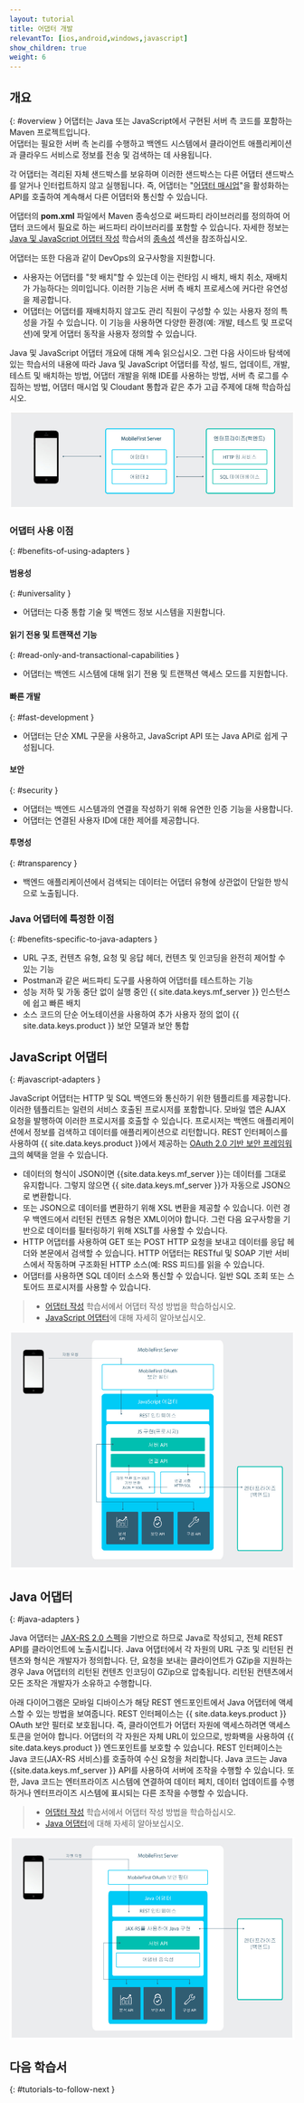 ```yaml
---
layout: tutorial
title: 어댑터 개발
relevantTo: [ios,android,windows,javascript]
show_children: true
weight: 6
---
```

<!-- NLS_CHARSET=UTF-8 -->
## 개요
{: #overview }
어댑터는 Java 또는 JavaScript에서 구현된 서버 측 코드를 포함하는 Maven 프로젝트입니다.   
어댑터는 필요한 서버 측 논리를 수행하고 백엔드 시스템에서 클라이언트 애플리케이션과 클라우드 서비스로 정보를 전송 및 검색하는 데 사용됩니다. 

각 어댑터는 격리된 자체 샌드박스를 보유하며 이러한 샌드박스는 다른 어댑터 샌드박스를 알거나 인터럽트하지 않고 실행됩니다. 즉, 어댑터는 "[어댑터 매시업](advanced-adapter-usage-mashup)"을 활성화하는 API를 호출하여 계속해서 다른 어댑터와 통신할 수 있습니다.  

어댑터의 **pom.xml** 파일에서 Maven 종속성으로 써드파티 라이브러리를 정의하여 어댑터 코드에서 필요로 하는 써드파티 라이브러리를 포함할 수 있습니다. 자세한 정보는 [Java 및 JavaScript 어댑터 작성](creating-adapters) 학습서의 [종속성](creating-adapters/#dependencies) 섹션을 참조하십시오. 

어댑터는 또한 다음과 같이 DevOps의 요구사항을 지원합니다. 

* 사용자는 어댑터를 "핫 배치"할 수 있는데 이는 런타임 시 배치, 배치 취소, 재배치가 가능하다는 의미입니다. 이러한 기능은 서버 측 배치 프로세스에 커다란 유연성을 제공합니다. 
* 어댑터는 어댑터를 재배치하지 않고도 관리 직원이 구성할 수 있는 사용자 정의 특성을 가질 수 있습니다.
이 기능을 사용하면 다양한 환경(예: 개발, 테스트 및 프로덕션)에 맞게 어댑터 동작을 사용자 정의할 수 있습니다. 

Java 및 JavaScript 어댑터 개요에 대해 계속 읽으십시오. 그런 다음 사이드바 탐색에 있는 학습서의 내용에 따라 Java 및 JavaScript 어댑터를 작성, 빌드, 업데이트, 개발, 테스트 및 배치하는 방법, 어댑터 개발을 위해 IDE를 사용하는 방법, 서버 측 로그를 수집하는 방법, 어댑터 매시업 및 Cloudant 통합과 같은 추가 고급 주제에 대해 학습하십시오. 

![어댑터 개요](adapter_overview_top.jpg)

### 어댑터 사용 이점
{: #benefits-of-using-adapters }

#### 범용성
{: #universality }

* 어댑터는 다중 통합 기술 및 백엔드 정보 시스템을 지원합니다. 

#### 읽기 전용 및 트랜잭션 기능
{: #read-only-and-transactional-capabilities }

* 어댑터는 백엔드 시스템에 대해 읽기 전용 및 트랜잭션 액세스 모드를 지원합니다. 

#### 빠른 개발
{: #fast-development }

* 어댑터는 단순 XML 구문을 사용하고, JavaScript API 또는 Java API로 쉽게 구성됩니다. 

#### 보안
{: #security }

* 어댑터는 백엔드 시스템과의 연결을 작성하기 위해 유연한 인증 기능을 사용합니다. 
* 어댑터는 연결된 사용자 ID에 대한 제어를 제공합니다. 

#### 투명성
{: #transparency }

* 백엔드 애플리케이션에서 검색되는 데이터는 어댑터 유형에 상관없이 단일한 방식으로 노출됩니다.   

### Java 어댑터에 특정한 이점
{: #benefits-specific-to-java-adapters }

* URL 구조, 컨텐츠 유형, 요청 및 응답 헤더, 컨텐츠 및 인코딩을 완전히 제어할 수 있는 기능
* Postman과 같은 써드파티 도구를 사용하여 어댑터를 테스트하는 기능
* 성능 저하 및 가동 중단 없이 실행 중인 {{ site.data.keys.mf_server }} 인스턴스에 쉽고 빠른 배치
* 소스 코드의 단순 어노테이션을 사용하여 추가 사용자 정의 없이 {{ site.data.keys.product }} 보안 모델과 보안 통합

## JavaScript 어댑터
{: #javascript-adapters }

JavaScript 어댑터는 HTTP 및 SQL 백엔드와 통신하기 위한 템플리트를 제공합니다. 이러한 템플리트는 일련의 서비스 호출된 프로시저를 포함합니다. 모바일 앱은 AJAX 요청을 발행하여 이러한 프로시저를 호출할 수 있습니다. 프로시저는 백엔드 애플리케이션에서 정보를 검색하고 데이터를 애플리케이션으로 리턴합니다. REST 인터페이스를 사용하여 {{ site.data.keys.product }}에서 제공하는 [OAuth 2.0 기반 보안 프레임워크](../authentication-and-security)의 혜택을 얻을 수 있습니다. 

* 데이터의 형식이 JSON이면 {{site.data.keys.mf_server }}는 데이터를 그대로 유지합니다. 그렇지 않으면 {{ site.data.keys.mf_server }}가 자동으로 JSON으로 변환합니다.   
* 또는 JSON으로 데이터를 변환하기 위해 XSL 변환을 제공할 수 있습니다. 이런 경우 백엔드에서 리턴된 컨텐츠 유형은 XML이어야 합니다. 그런 다음 요구사항을 기반으로 데이터를 필터링하기 위해 XSLT를 사용할 수 있습니다. 
* HTTP 어댑터를 사용하여 GET 또는 POST HTTP 요청을 보내고 데이터를 응답 헤더와 본문에서 검색할 수 있습니다. HTTP 어댑터는 RESTful 및 SOAP 기반 서비스에서 작동하며 구조화된 HTTP 소스(예: RSS 피드)를 읽을 수 있습니다. 
* 어댑터를 사용하면 SQL 데이터 소스와 통신할 수 있습니다.
일반 SQL 조회 또는 스토어드 프로시저를 사용할 수 있습니다. 

> * [어댑터 작성](creating-adapters) 학습서에서 어댑터 작성 방법을 학습하십시오. 
> * [JavaScript 어댑터](javascript-adapters)에 대해 자세히 알아보십시오. 

![javascript 어댑터](javascript_adapters.png)

## Java 어댑터
{: #java-adapters }

Java 어댑터는 [JAX-RS 2.0 스펙](https://jax-rs-spec.java.net/nonav/2.0-rev-a/apidocs/index.html)을 기반으로 하므로 Java로 작성되고, 전체 REST API를 클라이언트에 노출시킵니다. Java 어댑터에서 각 자원의 URL 구조 및 리턴된 컨텐츠와 형식은 개발자가 정의합니다. 단, 요청을 보내는 클라이언트가 GZip을 지원하는 경우 Java 어댑터의 리턴된 컨텐츠 인코딩이 GZip으로 압축됩니다. 리턴된 컨텐츠에서 모든 조작은 개발자가 소유하고 수행합니다.

아래 다이어그램은 모바일 디바이스가 해당 REST 엔드포인트에서 Java 어댑터에 액세스할 수 있는 방법을 보여줍니다. REST 인터페이스는
{{ site.data.keys.product }} OAuth
보안 필터로 보호됩니다. 즉, 클라이언트가 어댑터 자원에 액세스하려면 액세스 토큰을 얻어야 합니다. 어댑터의 각 자원은 자체 URL이 있으므로, 방화벽을 사용하여
{{ site.data.keys.product }}
엔드포인트를 보호할 수 있습니다. REST 인터페이스는 Java 코드(JAX-RS 서비스)를 호출하여
수신 요청을 처리합니다. Java 코드는 Java {{site.data.keys.mf_server }} API를 사용하여 서버에 조작을 수행할
수 있습니다. 또한, Java 코드는
엔터프라이즈 시스템에 연결하여 데이터 페치, 데이터 업데이트를 수행하거나 엔터프라이즈 시스템에
표시되는 다른 조작을 수행할 수 있습니다. 

> * [어댑터 작성](creating-adapters) 학습서에서 어댑터 작성 방법을 학습하십시오. 
> * [Java 어댑터](java-adapters)에 대해 자세히 알아보십시오. 

![java 어댑터](java_adapter.jpg)

## 다음 학습서
{: #tutorials-to-follow-next }
